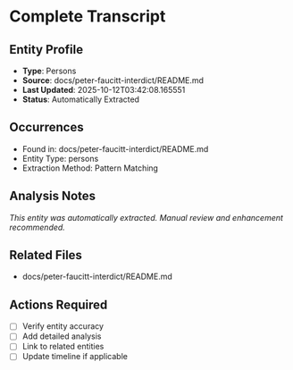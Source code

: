 # Complete Transcript

## Entity Profile
- **Type**: Persons
- **Source**: docs/peter-faucitt-interdict/README.md
- **Last Updated**: 2025-10-12T03:42:08.165551
- **Status**: Automatically Extracted

## Occurrences
- Found in: docs/peter-faucitt-interdict/README.md
- Entity Type: persons
- Extraction Method: Pattern Matching

## Analysis Notes
*This entity was automatically extracted. Manual review and enhancement recommended.*

## Related Files
- docs/peter-faucitt-interdict/README.md

## Actions Required
- [ ] Verify entity accuracy
- [ ] Add detailed analysis
- [ ] Link to related entities
- [ ] Update timeline if applicable

